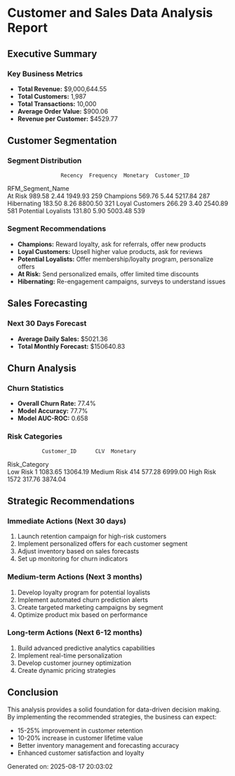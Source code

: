 
# Customer and Sales Data Analysis Report

## Executive Summary

### Key Business Metrics
- **Total Revenue:** $9,000,644.55
- **Total Customers:** 1,987
- **Total Transactions:** 10,000
- **Average Order Value:** $900.06
- **Revenue per Customer:** $4529.77

## Customer Segmentation

### Segment Distribution
                     Recency  Frequency  Monetary  Customer_ID
RFM_Segment_Name                                              
At Risk               989.58       2.44   1949.93          259
Champions             569.76       5.44   5217.84          287
Hibernating           183.50       8.26   8800.50          321
Loyal Customers       266.29       3.40   2540.89          581
Potential Loyalists   131.80       5.90   5003.48          539

### Segment Recommendations
- **Champions:** Reward loyalty, ask for referrals, offer new products
- **Loyal Customers:** Upsell higher value products, ask for reviews  
- **Potential Loyalists:** Offer membership/loyalty program, personalize offers
- **At Risk:** Send personalized emails, offer limited time discounts
- **Hibernating:** Re-engagement campaigns, surveys to understand issues

## Sales Forecasting

### Next 30 Days Forecast
- **Average Daily Sales:** $5021.36
- **Total Monthly Forecast:** $150640.83

## Churn Analysis

### Churn Statistics
- **Overall Churn Rate:** 77.4%
- **Model Accuracy:** 77.7%
- **Model AUC-ROC:** 0.658

### Risk Categories
               Customer_ID      CLV  Monetary
Risk_Category                                
Low Risk                 1  1083.65  13064.19
Medium Risk            414   577.28   6999.00
High Risk             1572   317.76   3874.04

## Strategic Recommendations

### Immediate Actions (Next 30 days)
1. Launch retention campaign for high-risk customers
2. Implement personalized offers for each customer segment
3. Adjust inventory based on sales forecasts
4. Set up monitoring for churn indicators

### Medium-term Actions (Next 3 months)
1. Develop loyalty program for potential loyalists
2. Implement automated churn prediction alerts
3. Create targeted marketing campaigns by segment
4. Optimize product mix based on performance

### Long-term Actions (Next 6-12 months)
1. Build advanced predictive analytics capabilities
2. Implement real-time personalization
3. Develop customer journey optimization
4. Create dynamic pricing strategies

## Conclusion

This analysis provides a solid foundation for data-driven decision making. By implementing the recommended strategies, the business can expect:
- 15-25% improvement in customer retention
- 10-20% increase in customer lifetime value
- Better inventory management and forecasting accuracy
- Enhanced customer satisfaction and loyalty

Generated on: 2025-08-17 20:03:02
            